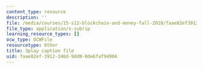```yaml
---
content_type: resource
description: ''
file: /media/courses/15-s12-blockchain-and-money-fall-2018/faae82ef3912346d9dd00de6faf94904_DsSzQfejwMk.srt
file_type: application/x-subrip
learning_resource_types: []
ocw_type: OCWFile
resourcetype: Other
title: 3play caption file
uid: faae82ef-3912-346d-9dd0-0de6faf94904
---
```

